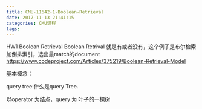 ```yaml
---
title: CMU-11642-1-Boolean-Retrieval
date: 2017-11-13 21:41:15
categories: CMU课程
tags:
---
```


HW1 Boolean Retrieval
Boolean Retrival 就是有或者没有，这个例子是布尔检索加倒排索引，选出最match的document
https://www.codeproject.com/Articles/375219/Boolean-Retrieval-Model


基本概念：

query tree:什么是query Tree.

以operator 为结点，query 为 叶子的一棵树
